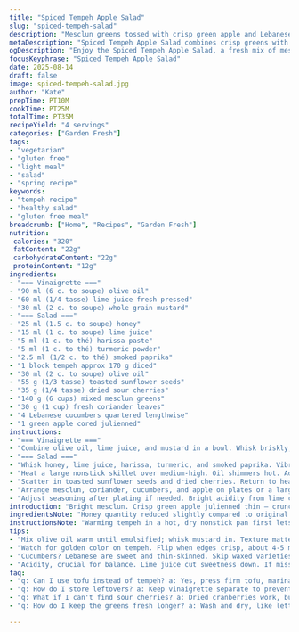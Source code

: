 ```yaml
---
title: "Spiced Tempeh Apple Salad"
slug: "spiced-tempeh-salad"
description: "Mesclun greens tossed with crisp green apple and Lebanese cucumbers. Tempeh pan-seared with honey, turmeric, and smoked paprika adds warm spice and texture. Toasted sunflower seeds swap in for pumpkin seeds; dried sour cherries replace golden raisins for tang. Olive oil and lime vinaigrette brightens the bed of greens. A fresh coriander finish. Four servings, easy vegetarian and gluten free. Mixes crunchy, sweet, smoky, with tart and herbal notes. Ideal for spring and summer light dinners or lunch. No nuts or dairy. Quick assembly but attention for even tempeh browning and balanced acidity."
metaDescription: "Spiced Tempeh Apple Salad combines crisp greens with warm spiced tempeh. A perfect bite of textures and flavors for any light meal."
ogDescription: "Enjoy the Spiced Tempeh Apple Salad, a fresh mix of mesclun greens, crisp apple, and spiced tempeh. Balanced, satisfying dish for every season."
focusKeyphrase: "Spiced Tempeh Apple Salad"
date: 2025-08-14
draft: false
image: spiced-tempeh-salad.jpg
author: "Kate"
prepTime: PT10M
cookTime: PT25M
totalTime: PT35M
recipeYield: "4 servings"
categories: ["Garden Fresh"]
tags:
- "vegetarian"
- "gluten free"
- "light meal"
- "salad"
- "spring recipe"
keywords:
- "tempeh recipe"
- "healthy salad"
- "gluten free meal"
breadcrumb: ["Home", "Recipes", "Garden Fresh"]
nutrition: 
 calories: "320"
 fatContent: "22g"
 carbohydrateContent: "22g"
 proteinContent: "12g"
ingredients:
- "=== Vinaigrette ==="
- "90 ml (6 c. to soupe) olive oil"
- "60 ml (1/4 tasse) lime juice fresh pressed"
- "30 ml (2 c. to soupe) whole grain mustard"
- "=== Salad ==="
- "25 ml (1.5 c. to soupe) honey"
- "15 ml (1 c. to soupe) lime juice"
- "5 ml (1 c. to thé) harissa paste"
- "5 ml (1 c. to thé) turmeric powder"
- "2.5 ml (1/2 c. to thé) smoked paprika"
- "1 block tempeh approx 170 g diced"
- "30 ml (2 c. to soupe) olive oil"
- "55 g (1/3 tasse) toasted sunflower seeds"
- "35 g (1/4 tasse) dried sour cherries"
- "140 g (6 cups) mixed mesclun greens"
- "30 g (1 cup) fresh coriander leaves"
- "4 Lebanese cucumbers quartered lengthwise"
- "1 green apple cored julienned"
instructions:
- "=== Vinaigrette ==="
- "Combine olive oil, lime juice, and mustard in a bowl. Whisk briskly; emulsify until slightly thickened. Set aside."
- "=== Salad ==="
- "Whisk honey, lime juice, harissa, turmeric, and smoked paprika. Vibrant orange with flecks of spice."
- "Heat a large nonstick skillet over medium-high. Oil shimmers hot. Add diced tempeh spaced out for crisp edges. Let sizzle undisturbed until golden patches appear, about 4-5 minutes. Flip to brown all sides evenly. Remove from heat; pour honey-spice mixture over tempeh while skillet still warm. Tempeh glistens sticky; stir to coat well."
- "Scatter in toasted sunflower seeds and dried cherries. Return to heat for 20 seconds, just enough to warm seeds and soften cherries slightly, releasing aroma. Remove immediately to prevent burn. Season with salt and black pepper."
- "Arrange mesclun, coriander, cucumbers, and apple on plates or a large platter. Top with still-warm tempeh mixture. Drizzle vinaigrette generously but evenly. Toss lightly with tongs if serving communal. Serve promptly to keep greens crisp."
- "Adjust seasoning after plating if needed. Bright acidity from lime cuts sweetness and richness; balance is key."
introduction: "Bright mesclun. Crisp green apple julienned thin — crunch and tartness. Cucumbers fresh, sliced lengthwise; protect freshness until dress. Tempeh blocks diced smaller, for more surface to caramelize. Honey balanced with harissa heat and smoky paprika replaces curry for a new twist. Toasted sunflower seeds swap pumpkin seeds — equally crunchy, cheaper at bulk stores. Sour cherries, tart and chewy, take the place of golden raisins — a sharper punch. Dress with lime juice and olive oil, mustard thickens and holds. Four servings, meal or hearty salad side. Timing crucial — don’t overcook tempeh or it dries; watch for golden crusts. Crisp greens require immediate dressing for brightness but avoid wilt by gentle toss. Fresh coriander smells bright, lift bouquet hint. Keep vinaigrette separated until right before serving; acidity balances, oil richness coats leaves. Efficient, straightforward prepping; sharp eyes on textures, aromas. Fall back on lemon if no lime; maple syrup for honey. Tempeh can swap for firm tofu pressed and marinated, but adjust pan time. Simple, but complicated balance of textures and flavor layers. Light but satisfying."
ingredientsNote: "Honey quantity reduced slightly compared to original to allow for turmeric’s earthy bitterness and spicy paprika. Harissa kept moderate for approachable heat; can dial up or down. Turmeric replaces curry powder for distinct color and gentler bitterness, smoked paprika offers deep aroma and warmth absent in cari spice. Sunflower seeds – cheaper, allergy-friendly, maintain toasty crunch if roasted until barely golden then cooled. Sour cherries bring tart balance; drying depends on brand freshness, soak quickly in warm water to rehydrate if too hard. Mesclun blend can vary—choose fresh, tender leaves with minimal wilting; rinse and spin dry thoroughly to avoid watering down. Coriander not parsley — distinctive aromatic sharpness. Lebanese cucumbers preferred for sweetness and thin skin; regular cucumber can be substituted but peel if waxed. Fresh lime juice brighter and less bitter than lemon here, but can swap if unavailable."
instructionsNote: "Warming tempeh in a hot, dry nonstick pan first lets natural nutty aromas develop; resist moving too soon for crisp edges — flick pan slightly to judge if tempeh loosens easily before flipping. Adding honey-spice mixture off direct heat keeps sugars from burning, preserves glossy sheen and sticky texture. Adding seeds and dried fruit last and rewarming briefly softens fruit without caramelizing sugars or burning nuts — too long and bitterness develops quickly. Seasoning with salt and pepper after finishing prevents toughening tempeh. Drizzle vinaigrette last to maintain mesclun crunch; tossing before plating wilts greens prematurely and dilutes dressing flavor. If preparing ahead, keep dressing separate. When plating, distribute cucumbers and apples evenly to balance each bite. Use tongs for gentle folding, don’t mash leaves. Watch vinaigrette: mustard vital for emulsification, coats ingredients better than a simple oil-lemon drizzle, preventing dry spots. Tempeh can stick if pan too cool or overcrowded; space pieces well. If pan overheats, flavors can scorch – lower heat and add oil in stages. Rest tempeh briefly after cooking to let juices redistribute, enhancing texture. Adapt cooking time ±1-2 minutes depending on stove and pan thickness; golden, crisp edges, deep aroma, tactile resistance indicates cooked through."
tips:
- "Mix olive oil warm until emulsified; whisk mustard in. Texture matters, don't rush it. Be precise with honey's warmth to balance flavors. Tempeh, keep it spaced out in pan. Hot nonstick brings out nutty aroma."
- "Watch for golden color on tempeh. Flip when edges crisp, about 4-5 minutes. Honey-spice mix off heat prevents burning. Don't overcrowd; space equals crunch. Seeds added last for proper toasting. Quick warm-up."
- "Cucumbers? Lebanese are sweet and thin-skinned. Skip waxed varieties if possible. Apples julienned thin for crunch and tartness, balance is everything. Mesclun greens? Fresh, tender. Spin dry after washing to avoid wilting."
- "Acidity, crucial for balance. Lime juice cut sweetness down. If missing, lemon's fine in a pinch. Use tongs for gentle tossing. Avoid mashing greens; light touch is key. Watch timing, serve promptly to preserve textures."
faq:
- "q: Can I use tofu instead of tempeh? a: Yes, press firm tofu, marinate it. Adjust timing, pan needs different heat level. Watch for sticking."
- "q: How do I store leftovers? a: Keep vinaigrette separate to prevent sogginess. Salad can keep in fridge 1-2 days max; expect some wilting. Fresh ingredients matter."
- "q: What if I can't find sour cherries? a: Dried cranberries work, but sweetness not the same. Rinse them in warm water if too tough, softens them nicely."
- "q: How do I keep the greens fresh longer? a: Wash and dry, like lettuce. Store in airtight containers. Paper towels help absorb moisture, keeps greens crisp."

---
```

